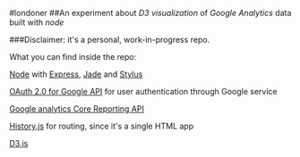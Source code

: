 #londoner
##An experiment about *D3 visualization* of *Google Analytics* data built with *node*

###Disclaimer: it's a personal, work-in-progress repo.

What you can find inside the repo:

[Node](http://nodejs.org/) with [Express](http://expressjs.com/), [Jade](http://jade-lang.com/) and [Stylus](http://learnboost.github.com/stylus/) 

[OAuth 2.0 for Google API](https://developers.google.com/accounts/docs/OAuth2?hl=en) for user authentication through Google service

[Google analytics Core Reporting API](https://developers.google.com/analytics/devguides/reporting/core/v3/)

[History.js](https://github.com/balupton/history.js) for routing, since it's a single HTML app

[D3.js](http://d3js.org/) 